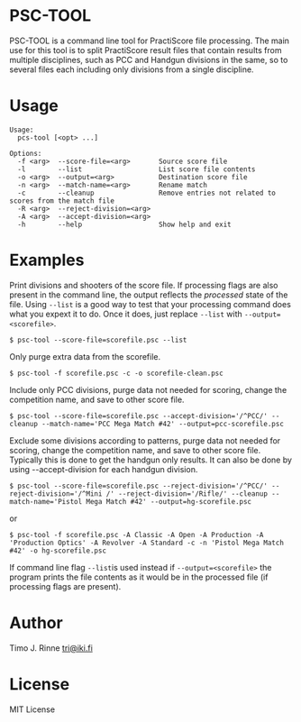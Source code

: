 PSC-TOOL
========

PSC-TOOL is a command line tool for PractiScore file processing. The
main use for this tool is to split PractiScore result files that
contain results from multiple disciplines, such as PCC and Handgun
divisions in the same, so to several files each including only
divisions from a single discipline.

Usage
=====

```
Usage:
  pcs-tool [<opt> ...]

Options:
  -f <arg>  --score-file=<arg>       Source score file
  -l        --list                   List score file contents
  -o <arg>  --output=<arg>           Destination score file
  -n <arg>  --match-name=<arg>       Rename match
  -c        --cleanup                Remove entries not related to scores from the match file
  -R <arg>  --reject-division=<arg>
  -A <arg>  --accept-division=<arg>
  -h        --help                   Show help and exit
```

Examples
========

Print divisions and shooters of the score file. If processing flags
are also present in the command line, the output reflects the
_processed_ state of the file. Using `--list` is a good way to test
that your processing command does what you expext it to do.  Once it
does, just replace `--list` with `--output=<scorefile>`.

```
$ psc-tool --score-file=scorefile.psc --list
```

Only purge extra data from the scorefile.

```
$ psc-tool -f scorefile.psc -c -o scorefile-clean.psc
```

Include only PCC divisions, purge data not needed for scoring, change
the competition name, and save to other score file.

```
$ psc-tool --score-file=scorefile.psc --accept-division='/^PCC/' --cleanup --match-name='PCC Mega Match #42' --output=pcc-scorefile.psc
```

Exclude some divisions according to patterns, purge data not needed
for scoring, change the competition name, and save to other score
file. Typically this is done to get the handgun only results. It can
also be done by using --accept-division for each handgun division.

```
$ psc-tool --score-file=scorefile.psc --reject-division='/^PCC/' --reject-division='/^Mini /' --reject-division='/Rifle/' --cleanup --match-name='Pistol Mega Match #42' --output=hg-scorefile.psc
```

or

```
$ psc-tool -f scorefile.psc -A Classic -A Open -A Production -A 'Production Optics' -A Revolver -A Standard -c -n 'Pistol Mega Match #42' -o hg-scorefile.psc

```

If command line flag `--list`is used instead if `--output=<scorefile>`
the program prints the file contents as it would be in the processed
file (if processing flags are present).


Author
======

Timo J. Rinne <tri@iki.fi>


License
=======

MIT License

